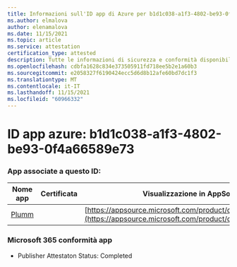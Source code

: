 ```yaml
---
title: Informazioni sull'ID app di Azure per b1d1c038-a1f3-4802-be93-0f4a66589e73
ms.author: elmalova
author: elenamalova
ms.date: 11/15/2021
ms.topic: article
ms.service: attestation
certification_type: attested
description: Tutte le informazioni di sicurezza e conformità disponibili per b1d1c038-a1f3-4802-be93-0f4a66589e73.
ms.openlocfilehash: cdbfa1628c834e373505911fd718ee5b2e1a60b3
ms.sourcegitcommit: e2058327f6190424ecc5d6d8b12afe60bd7dc1f3
ms.translationtype: MT
ms.contentlocale: it-IT
ms.lasthandoff: 11/15/2021
ms.locfileid: "60966332"
---
```

# <a name="azure-app-id-b1d1c038-a1f3-4802-be93-0f4a66589e73"></a>ID app azure: b1d1c038-a1f3-4802-be93-0f4a66589e73


### <a name="apps-associated-with-this-id"></a>App associate a questo ID:
| **Nome app** | **Certificata** | **Visualizzazione in AppSource** |
|--------------|---------------|-----------------------|
| [Plumm](https://docs.microsoft.com/microsoft-365-app-certification/forward/WA200003326) |  | [https://appsource.microsoft.com/product/office/WA200003326](https://appsource.microsoft.com/product/office/WA200003326) |

### <a name="microsoft-365-app-compliance-status"></a>Microsoft 365 conformità app
- Publisher Attestaton Status: Completed
